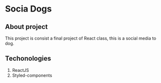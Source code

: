 # Socia Dogs

## About project

This project is consist a final project of React class, this is a social media to dog.

## Techonologies

1. ReactJS
2. Styled-components
